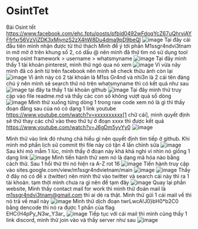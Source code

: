 # OsintTet
Bài Osint tết https://www.facebook.com/ehc.fptu/posts/pfbid0492wFdoqYcZ67uQhrviAYFfrfxr56VzViZDK3xMjynzS2zX4hW8Du4dma9pD9beQl
![image](https://github.com/wdchocopie/OsintTet/assets/81132394/047cefc6-a4e6-4c5b-a14d-46e01ce949f1)
Tại đây cái đầu tiên mình nhận được từ thử thách
Mình để ý tới phần M1ssgr4ndvi3tnam in mờ mờ ở trên khung số 2, có dấu @ nên mình đã thử tìm nó sử dụng tool trong osint framework > username > whatsmyname
![image](https://github.com/wdchocopie/OsintTet/assets/81132394/d59825d9-a1e5-410e-970f-7c79bf1edb5b)
Tại đây mình thấy 1 tài khoản pinterest, mình thử ngó qua nó xem
![image](https://github.com/wdchocopie/OsintTet/assets/81132394/871e305d-f33d-4101-b1be-7a081e0a8288)
Vì vừa nãy mình đã có ảnh từ trên facebook nên mình sẽ check thửu ảnh còn lại
![image](https://github.com/wdchocopie/OsintTet/assets/81132394/abab613a-3e8d-4a76-af59-07301e8f9855)
Vì ảnh này có 2 tài khoản là M1ss Gr4nd và nhi3n là 2 cái tên đáng chú ý nên mình sẽ search thử nó trên whatsmyname thì có kết quả như sau
![image](https://github.com/wdchocopie/OsintTet/assets/81132394/75f8fc15-25f3-475c-b27b-087d6fcecff8)
tại đây ta thấy 1 tài khoản github
![image](https://github.com/wdchocopie/OsintTet/assets/81132394/2849d91a-dcbf-469c-aedc-603a89309c18)
Tại đây mình thử truy cập vào file readme.md và thấy các con số không vượt quá số dòng
![image](https://github.com/wdchocopie/OsintTet/assets/81132394/4ae533ac-0da1-4d22-aa11-4b053112bcac)
Mình thử xuống từng dòng 1 trong raw code xem nó là gì thì thấy đoạn đằng sau của nó có dạng 1 link youtube https://www.youtube.com/watch?v=xxxxxxxxxx[1 chữ cái], mình quyết định sẽ thử thay các chữ vào theo thứ tự ở đoạn xxxx thì được kết quả https://www.youtube.com/watch?v=J6gDm5yvYy0
![image](https://github.com/wdchocopie/OsintTet/assets/81132394/b08f2a51-3137-48ee-93c8-f278ec68445d)

Mình thử vào link đó nhưng chả hiểu gì nên quyết định tìm tiếp ở github. Khi mình mở phần lịch sử commit thì file này có tận 4 lần chỉnh sửa
![image](https://github.com/wdchocopie/OsintTet/assets/81132394/95d70762-99e3-4ffa-9956-4172e8e349a5)
Sau khi mò mẫm 1 lúc, mình thấy ở đoạn này khá khả nghi vì nhìn nó giống 1 dạng link
![image](https://github.com/wdchocopie/OsintTet/assets/81132394/ee69f969-bb49-43c1-bcce-3db6494b172b)
Mình tiến hành thử xem nó là dạng mã hóa nào bằng cách thử. Sau 1 hồi thử thì nó hiện ra A-Z rot 16
![image](https://github.com/wdchocopie/OsintTet/assets/81132394/e23115ba-9418-4da0-bfa8-847b743b8268)
Tiến hành truy cập vào sites.google.com/view/m1ssgr4ndvietnam/main
![image](https://github.com/wdchocopie/OsintTet/assets/81132394/a1ba6f69-32dd-4b29-be54-4c45f68daa18)
![image](https://github.com/wdchocopie/OsintTet/assets/81132394/ab12ea59-2b11-4880-831d-07cd4a48c3f1)
Thấy ở đây nó có để x (twitter) nên mình thử vào twitter và search cái này thì ra 1 tài khoản. tạm thời mình chưa ra gì nên để tạm đây
![image](https://github.com/wdchocopie/OsintTet/assets/81132394/050abbac-2d3c-4c52-8a4a-c3a7d304e6fb)
Quay lại phần website, Mình thấy contact mail for work thì mình thử đoán mail là m1ssgr4ndvi3tnam@gmail.com thì ai dè ra thật. Mình thử gửi 1 cái mail về thì nó trả về mail này
![image](https://github.com/wdchocopie/OsintTet/assets/81132394/b9953e64-a5fa-4242-adbb-bac69fa1382c)
Mình thử dịch đoạn twrLwcA!J0}bH0*b2C0 bằng dencode thì nó ra được 1 phần của flag 	
EHC{H4pPy_N3w_Y3ar_
![image](https://github.com/wdchocopie/OsintTet/assets/81132394/f6a98ca5-a570-43c4-a471-e0bf4bab3a0e)
Tiếp tục với cái mail thì mình cũng thấy 1 link discord, mình thử join vào và thấy server như sau
![image](https://github.com/wdchocopie/OsintTet/assets/81132394/f7427c1a-d25e-4f4f-9a66-ce053af8ce69)

